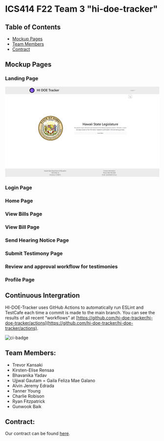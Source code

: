 # ICS414 F22 Team 3 "hi-doe-tracker"

## Table of Contents

* [Mockup Pages](#mockup-pages)
* [Team Members](#team-members)
* [Contract](#contract)

## Mockup Pages

### Landing Page
<img class="ui large image" src="images/landing.png">

### Login Page

### Home Page

### View Bills Page

### View Bill Page

### Send Hearing Notice Page

### Submit Testimony Page

### Review and approval workflow for testimonies

### Profile Page

## Continuous Intergration
HI-DOE-Tracker uses GitHub Actions to automatically run ESLint and TestCafe each time a commit is made to the main branch. You can see the results of all recent “workflows” at [https://github.com/hi-doe-tracker/hi-doe-tracker/actions](https://github.com/hi-doe-tracker/hi-doe-tracker/actions).

![ci-badge](https://github.com/hi-doe-tracker/hi-doe-tracker/actions/workflows/ci.yml/badge.svg)

## Team Members:

- Trevor Kansaki
- Kirsten-Elise Rensaa
- Bhavanika Yadav
- Ujjwal Gautam
= Gaila Feliza Mae Galano
- Alvin Jeremy Edrada
- Tanner Young
- Charlie Robison
- Ryan Fitzpatrick
- Gunwook Baik

## Contract:
Our contract can be found [here](https://docs.google.com/document/d/1LmFmwsgEDfUC2oPU8WfnxhdM-HfBvE7AS4HScb7kDkc/edit?usp=sharing).
